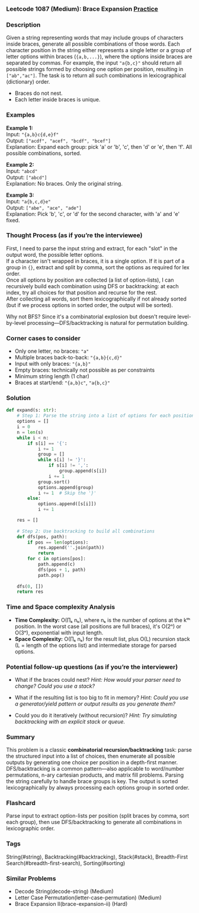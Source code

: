 ### Leetcode 1087 (Medium): Brace Expansion [Practice](https://leetcode.com/problems/brace-expansion)

### Description  
Given a string representing words that may include groups of characters inside braces, generate all possible combinations of those words. Each character position in the string either represents a single letter or a group of letter options within braces (`{a,b,...}`), where the options inside braces are separated by commas. For example, the input `"a{b,c}"` should return all possible strings formed by choosing one option per position, resulting in `["ab","ac"]`. The task is to return all such combinations in lexicographical (dictionary) order.  
- Braces do not nest.
- Each letter inside braces is unique.

### Examples  

**Example 1:**  
Input: `"{a,b}c{d,e}f"`  
Output: `["acdf", "acef", "bcdf", "bcef"]`  
Explanation: Expand each group: pick 'a' or 'b', 'c', then 'd' or 'e', then 'f'. All possible combinations, sorted.

**Example 2:**  
Input: `"abcd"`  
Output: `["abcd"]`  
Explanation: No braces. Only the original string.

**Example 3:**  
Input: `"a{b,c,d}e"`  
Output: `["abe", "ace", "ade"]`  
Explanation: Pick 'b', 'c', or 'd' for the second character, with 'a' and 'e' fixed.

### Thought Process (as if you’re the interviewee)  
First, I need to parse the input string and extract, for each "slot" in the output word, the possible letter options.  
If a character isn't wrapped in braces, it is a single option. If it is part of a group in `{}`, extract and split by comma, sort the options as required for lex order.  
Once all options by position are collected (a list of option-lists), I can recursively build each combination using DFS or backtracking: at each index, try all choices for that position and recurse for the rest.  
After collecting all words, sort them lexicographically if not already sorted (but if we process options in sorted order, the output will be sorted).

Why not BFS? Since it's a combinatorial explosion but doesn't require level-by-level processing—DFS/backtracking is natural for permutation building.

### Corner cases to consider  
- Only one letter, no braces: `"a"`
- Multiple braces back-to-back: `"{a,b}{c,d}"`
- Input with only braces: `"{a,b}"`
- Empty braces: technically not possible as per constraints
- Minimum string length (1 char)
- Braces at start/end: `"{a,b}c"`, `"a{b,c}"`

### Solution

```python
def expand(s: str):
    # Step 1: Parse the string into a list of options for each position
    options = []
    i = 0
    n = len(s)
    while i < n:
        if s[i] == '{':
            i += 1
            group = []
            while s[i] != '}':
                if s[i] != ',':
                    group.append(s[i])
                i += 1
            group.sort()
            options.append(group)
            i += 1  # Skip the '}'
        else:
            options.append([s[i]])
            i += 1

    res = []
    
    # Step 2: Use backtracking to build all combinations
    def dfs(pos, path):
        if pos == len(options):
            res.append(''.join(path))
            return
        for c in options[pos]:
            path.append(c)
            dfs(pos + 1, path)
            path.pop()
    
    dfs(0, [])
    return res
```

### Time and Space complexity Analysis  

- **Time Complexity:** O(∏ₖ nₖ), where nₖ is the number of options at the kᵗʰ position. In the worst case (all positions are full braces), it's O(2ⁿ) or O(3ⁿ), exponential with input length.
- **Space Complexity:** O(∏ₖ nₖ) for the result list, plus O(L) recursion stack (L = length of the options list) and intermediate storage for parsed options.

### Potential follow-up questions (as if you’re the interviewer)  

- What if the braces could nest?
  *Hint: How would your parser need to change? Could you use a stack?*

- What if the resulting list is too big to fit in memory?
  *Hint: Could you use a generator/yield pattern or output results as you generate them?*

- Could you do it iteratively (without recursion)?
  *Hint: Try simulating backtracking with an explicit stack or queue.*

### Summary
This problem is a classic **combinatorial recursion/backtracking** task: parse the structured input into a list of choices, then enumerate all possible outputs by generating one choice per position in a depth-first manner. DFS/backtracking is a common pattern—also applicable to word/number permutations, n-ary cartesian products, and matrix fill problems. Parsing the string carefully to handle brace groups is key. The output is sorted lexicographically by always processing each options group in sorted order.


### Flashcard
Parse input to extract option-lists per position (split braces by comma, sort each group), then use DFS/backtracking to generate all combinations in lexicographic order.

### Tags
String(#string), Backtracking(#backtracking), Stack(#stack), Breadth-First Search(#breadth-first-search), Sorting(#sorting)

### Similar Problems
- Decode String(decode-string) (Medium)
- Letter Case Permutation(letter-case-permutation) (Medium)
- Brace Expansion II(brace-expansion-ii) (Hard)